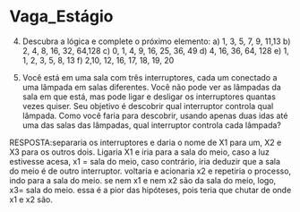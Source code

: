 # Vaga_Estágio
 
4) Descubra a lógica e complete o próximo elemento:
a) 1, 3, 5, 7, 9, 11,13
b) 2, 4, 8, 16, 32, 64,128
c) 0, 1, 4, 9, 16, 25, 36, 49
d) 4, 16, 36, 64, 128
e) 1, 1, 2, 3, 5, 8, 13
f) 2,10, 12, 16, 17, 18, 19, 20


5) Você está em uma sala com três interruptores, cada um conectado a uma lâmpada em salas diferentes. Você não pode ver as lâmpadas da sala em que está, mas pode ligar e desligar os interruptores quantas vezes quiser. Seu objetivo é descobrir qual interruptor controla qual lâmpada. Como você faria para descobrir, usando apenas duas idas até uma das salas das lâmpadas, qual interruptor controla cada lâmpada?  

RESPOSTA:separaria os interruptores e daria o nome de X1 para um, X2 e X3 para os outros dois. Ligaria X1 e iria para a sala do meio, caso a luz estivesse acesa, x1 = sala do meio, caso contrário, iria deduzir que a sala do meio é de outro interruptor. voltaria e acionaria x2 e repetiria o processo, indo para a sala do meio. se nem x1 e nem x2 são da sala do meio, logo, x3= sala do meio. essa é a pior das hipóteses, pois teria que chutar de onde x1 e x2 são.
